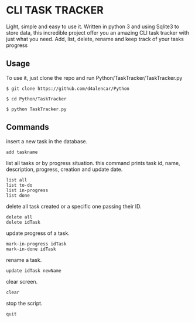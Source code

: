 # CLI TASK TRACKER

Light, simple and easy to use it. Written in python 3 and using Sqlite3 to store data,
this incredible project offer you an amazing CLI task tracker with just what you need.
Add, list, delete, rename and keep track of your tasks progress

## Usage

To use it, just clone the repo and run Python/TaskTracker/TaskTracker.py
```
$ git clone https://github.com/d4alencar/Python
```
```
$ cd Python/TaskTracker
```
```
$ python TaskTracker.py
```
## Commands

insert a new task in the database.
```
add taskname
```

list all tasks or by progress situation.
this command prints task id, name, description, progress, creation and update date.
```
list all
list to-do
list in-progress
list done
```

delete all task created or a specific one passing their ID.
```
delete all
delete idTask
```

update progress of a task.
```
mark-in-progress idTask
mark-in-done idTask
```

rename a task.
```
update idTask newName
```

clear screen.
```
clear
```

stop the script.
```
quit
```
